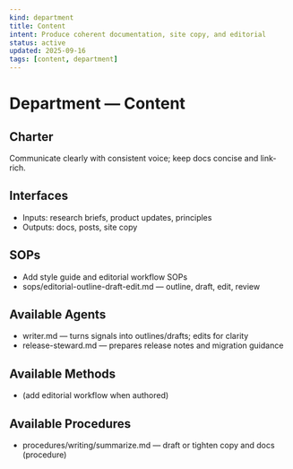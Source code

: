 ```yaml
---
kind: department
title: Content
intent: Produce coherent documentation, site copy, and editorial
status: active
updated: 2025-09-16
tags: [content, department]
---
```


# Department — Content

## Charter
Communicate clearly with consistent voice; keep docs concise and link-rich.

## Interfaces
- Inputs: research briefs, product updates, principles
- Outputs: docs, posts, site copy

## SOPs
- Add style guide and editorial workflow SOPs
 - sops/editorial-outline-draft-edit.md — outline, draft, edit, review

## Available Agents
 - writer.md — turns signals into outlines/drafts; edits for clarity
 - release-steward.md — prepares release notes and migration guidance

## Available Methods
- (add editorial workflow when authored)

## Available Procedures
- procedures/writing/summarize.md — draft or tighten copy and docs (procedure)
